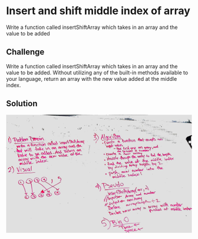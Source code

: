 # Insert and shift middle index of array
Write a function called insertShiftArray which takes in an array and the value to be added

## Challenge
Write a function called insertShiftArray which takes in an array and the value to be added. Without utilizing any of the built-in methods available to your language, return an array with the new value added at the middle index.

## Solution
![Getting Started](../../assets/array_shift.jpg)